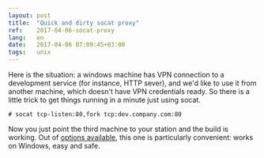 ```yaml
---
layout: post
title:  "Quick and dirty socat proxy"
ref:    2017-04-06-socat-proxy
lang:   en
date:   2017-04-06 07:09:45+03:00
tags:   unix
---
```


Here is the situation: a windows machine has VPN connection to a development
service (for instance, HTTP sever), and we'd like to use it from another
machine, which doesn't have VPN credentials ready. So there is a little trick to
get things running in a minute just using socat.

```
# socat tcp-listen:80,fork tcp:dev.company.com:80
```

Now you just point the third machine to your station and the build is working.
Out of [options
available](https://www.google.com.ua/search?q=tcp+forwarding+unix), this one is
particularly convenient: works on Windows, easy and safe.
